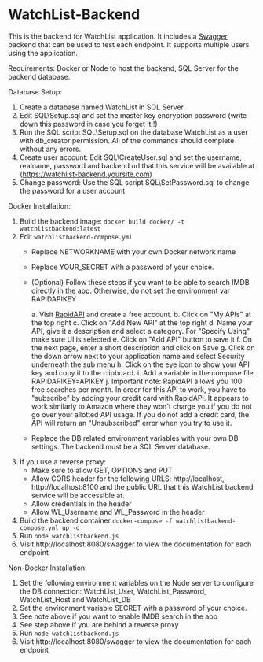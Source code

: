 # WatchList-Backend
This is the backend for WatchList application. It includes a [Swagger](https://swagger.io/) backend that can be used to test each endpoint. It supports multiple users using the application.

Requirements: Docker or Node to host the backend, SQL Server for the backend database.

Database Setup:

1. Create a database named WatchList in SQL Server.
1. Edit SQL\Setup.sql and set the master key encryption password (write down this password in case you forget it!!)
1. Run the SQL script SQL\Setup.sql on the database WatchList as a user with db_creator permission. All of the commands should complete without any errors.
1. Create user account: Edit SQL\CreateUser.sql and set the username, realname, password and backend url that this service will be available at (https://watchlist-backend.yoursite.com)
1. Change password: Use the SQL script SQL\SetPassword.sql to change the password for a user account

Docker Installation:

1. Build the backend image: `docker build docker/ -t watchlistbackend:latest`
1. Edit `watchlistbackend-compose.yml`
   - Replace NETWORKNAME with your own Docker network name
   - Replace YOUR_SECRET with a password of your choice.
   - (Optional) Follow these steps if you want to be able to search IMDB directly in the app. Otherwise, do not set the environment var RAPIDAPIKEY
   
     a. Visit [RapidAPI](rapidapi.com) and create a free account.
     b. Click on "My APIs" at the top right
     c. Click on "Add New API" at the top right
     d. Name your API, give it a description and select a category. For "Specify Using" make sure UI is selected
     e. Click on "Add API" button to save it
     f. On the next page, enter a short description and click on Save
     g. Click on the down arrow next to your application name and select Security underneath the sub menu
     h. Click on the eye icon to show your API key and copy it to the clipboard.
     i. Add a variable in the compose file RAPIDAPIKEY=APIKEY
     j. Important note: RapidAPI allows you 100 free searches per month. In order for this API to work, you have to "subscribe" by adding your credit card with RapidAPI. It appears to work similarly to Amazon where they won't charge you if you do not go over your allotted API usage. If you do not add a credit card, the API will return an "Unsubscribed" error when you try to use it.
   - Replace the DB related environment variables with your own DB settings. The backend must be a SQL Server database.
1. If you use a reverse proxy:
   - Make sure to allow GET, OPTIONS and PUT
   - Allow CORS header for the following URLS: http://localhost, http://localhost:8100 and the public URL that this WatchList backend service will be accessible at.
   - Allow credentials in the header
   - Allow WL_Username and WL_Password in the header
1. Build the backend container `docker-compose -f watchlistbackend-compose.yml up -d`
1. Run `node watchlistbackend.js`
1. Visit http://localhost:8080/swagger to view the documentation for each endpoint

Non-Docker Installation:

1. Set the following environment variables on the Node server to configure the DB connection: WatchList_User, WatchList_Password, WatchList_Host and WatchList_DB
1. Set the environment variable SECRET with a password of your choice.
1. See note above if you want to enable IMDB search in the app
1. See step above if you are behind a reverse proxy
1. Run `node watchlistbackend.js`
1. Visit http://localhost:8080/swagger to view the documentation for each endpoint